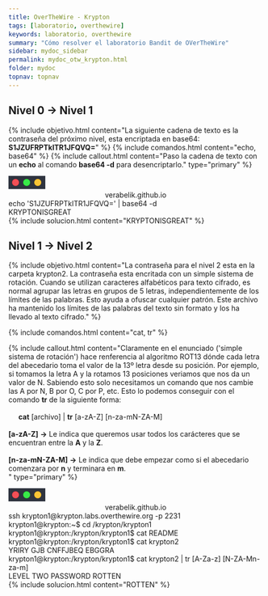 ```yaml
---
title: OverTheWire - Krypton
tags: [laboratorio, overthewire]
keywords: laboratorio, overthewire
summary: "Cómo resolver el laboratorio Bandit de OVerTheWire"
sidebar: mydoc_sidebar
permalink: mydoc_otw_krypton.html
folder: mydoc
topnav: topnav
---
```


## **Nivel 0 → Nivel 1**
{% include objetivo.html content="La siguiente cadena de texto es la contraseña del próximo nivel, esta encriptada en base64: **S1JZUFRPTklTR1JFQVQ=**" %}
{% include comandos.html content="echo, base64" %}
{% include callout.html content="Paso la cadena de texto con un **echo** al comando **base64 -d** para desencriptarlo." type="primary" %}
<link href="css/miEstilo.css" rel="stylesheet" type="text/css">
<div id="barra"><img src="images/terminal/botones.png" id="botones"><center id="texto_barra">verabelik.github.io</center></div>
<div id="terminal">echo 'S1JZUFRPTklTR1JFQVQ=' | base64 -d<br/>
KRYPTONISGREAT<br/>
</div>
{% include solucion.html content="KRYPTONISGREAT" %}

## **Nivel 1 → Nivel 2**
<!--OBJETIVO-->
{% include objetivo.html content="La contraseña para el nivel 2 esta en la carpeta krypton2. La contraseña esta encritada con un simple sistema de rotación. Cuando se utilizan caracteres alfabéticos para texto cifrado, es normal agrupar las letras en grupos de 5 letras, independientemente de los límites de las palabras. Esto ayuda a ofuscar cualquier patrón. Este archivo ha mantenido los límites de las palabras del texto sin formato y los ha llevado al texto cifrado." %}
<!--COMANDOS-->
{% include comandos.html content="cat, tr" %}
<!--EXPLICACION-->
{% include callout.html content="Claramente en el enunciado ('simple sistema de rotación') hace renferencia al algoritmo ROT13 dónde cada letra del abecedario toma el valor de la 13º letra desde su posición. Por ejemplo, si tomamos la letra A y la rotamos 13 posiciones veriamos que nos da un valor de N. Sabiendo esto solo necesitamos un comando que nos cambie las A por N, B por O, C por P, etc. Esto lo podemos conseguir con el comando **tr** de la siguiente forma:<br/><br/>
&nbsp;&nbsp;&nbsp;&nbsp; **cat** [archivo] | **tr** [a-zA-Z] [n-za-mN-ZA-M]<br/>
<br/>**[a-zA-Z]** **→** Le indica que queremos usar todos los carácteres que se encuentran entre la **A** y la **Z**.<br/><br/>
**[n-za-mN-ZA-M]** **→** Le indica que debe empezar como si el abecedario comenzara por **n** y terminara en **m**.<br/>" type="primary" %}
<!--TERMINAL-->
<link href="css/miEstilo.css" rel="stylesheet" type="text/css">
<div id="barra"><img src="images/terminal/botones.png" id="botones"><center id="texto_barra">verabelik.github.io</center></div>
<div id="terminal">ssh krypton1@krypton.labs.overthewire.org -p 2231<br/>
krypton1@krypton:~$ cd /krypton/krypton1<br/>
krypton1@krypton:/krypton/krypton1$ cat README<br/>
krypton1@krypton:/krypton/krypton1$ cat krypton2<br/>
YRIRY GJB CNFFJBEQ EBGGRA<br/>
krypton1@krypton:/krypton/krypton1$ cat krypton2 | tr [A-Za-z] [N-ZA-Mn-za-m]<br/>
LEVEL TWO PASSWORD ROTTEN<br/>
</div>
{% include solucion.html content="ROTTEN" %}